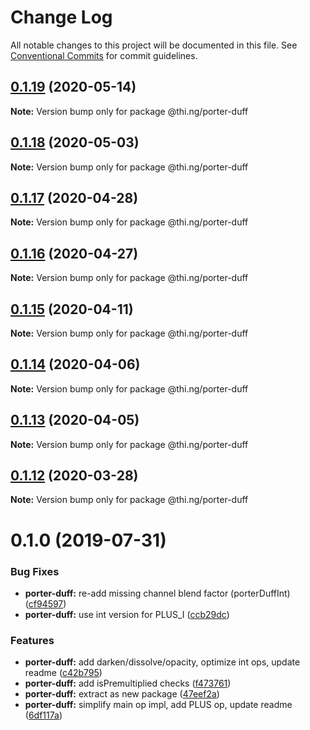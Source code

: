# Change Log

All notable changes to this project will be documented in this file.
See [Conventional Commits](https://conventionalcommits.org) for commit guidelines.

## [0.1.19](https://github.com/thi-ng/umbrella/compare/@thi.ng/porter-duff@0.1.18...@thi.ng/porter-duff@0.1.19) (2020-05-14)

**Note:** Version bump only for package @thi.ng/porter-duff





## [0.1.18](https://github.com/thi-ng/umbrella/compare/@thi.ng/porter-duff@0.1.17...@thi.ng/porter-duff@0.1.18) (2020-05-03)

**Note:** Version bump only for package @thi.ng/porter-duff





## [0.1.17](https://github.com/thi-ng/umbrella/compare/@thi.ng/porter-duff@0.1.16...@thi.ng/porter-duff@0.1.17) (2020-04-28)

**Note:** Version bump only for package @thi.ng/porter-duff





## [0.1.16](https://github.com/thi-ng/umbrella/compare/@thi.ng/porter-duff@0.1.15...@thi.ng/porter-duff@0.1.16) (2020-04-27)

**Note:** Version bump only for package @thi.ng/porter-duff





## [0.1.15](https://github.com/thi-ng/umbrella/compare/@thi.ng/porter-duff@0.1.14...@thi.ng/porter-duff@0.1.15) (2020-04-11)

**Note:** Version bump only for package @thi.ng/porter-duff





## [0.1.14](https://github.com/thi-ng/umbrella/compare/@thi.ng/porter-duff@0.1.13...@thi.ng/porter-duff@0.1.14) (2020-04-06)

**Note:** Version bump only for package @thi.ng/porter-duff





## [0.1.13](https://github.com/thi-ng/umbrella/compare/@thi.ng/porter-duff@0.1.12...@thi.ng/porter-duff@0.1.13) (2020-04-05)

**Note:** Version bump only for package @thi.ng/porter-duff





## [0.1.12](https://github.com/thi-ng/umbrella/compare/@thi.ng/porter-duff@0.1.11...@thi.ng/porter-duff@0.1.12) (2020-03-28)

**Note:** Version bump only for package @thi.ng/porter-duff





# 0.1.0 (2019-07-31)

### Bug Fixes

* **porter-duff:** re-add missing channel blend factor (porterDuffInt) ([cf94597](https://github.com/thi-ng/umbrella/commit/cf94597))
* **porter-duff:** use int version for PLUS_I ([ccb29dc](https://github.com/thi-ng/umbrella/commit/ccb29dc))

### Features

* **porter-duff:** add darken/dissolve/opacity, optimize int ops, update readme ([c42b795](https://github.com/thi-ng/umbrella/commit/c42b795))
* **porter-duff:** add isPremultiplied checks ([f473761](https://github.com/thi-ng/umbrella/commit/f473761))
* **porter-duff:** extract as new package ([47eef2a](https://github.com/thi-ng/umbrella/commit/47eef2a))
* **porter-duff:** simplify main op impl, add PLUS op, update readme ([6df117a](https://github.com/thi-ng/umbrella/commit/6df117a))

